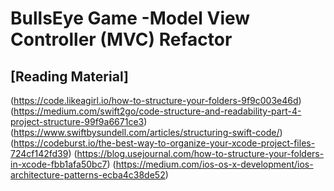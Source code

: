 # BullsEye Game -Model View Controller (MVC) Refactor

## [Reading Material]
(https://code.likeagirl.io/how-to-structure-your-folders-9f9c003e46d)
(https://medium.com/swift2go/code-structure-and-readability-part-4-project-structure-99f9a6671ce3)
(https://www.swiftbysundell.com/articles/structuring-swift-code/)
(https://codeburst.io/the-best-way-to-organize-your-xcode-project-files-724cf142fd39)
(https://blog.usejournal.com/how-to-structure-your-folders-in-xcode-fbb1afa50bc7)
(https://medium.com/ios-os-x-development/ios-architecture-patterns-ecba4c38de52)
